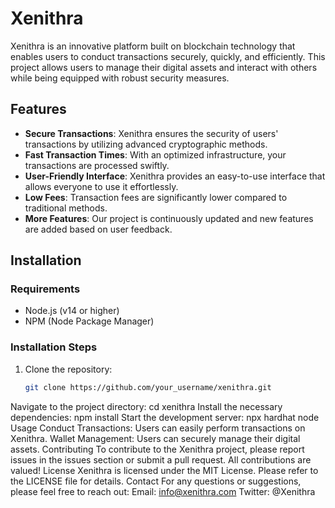 # Xenithra

Xenithra is an innovative platform built on blockchain technology that enables users to conduct transactions securely, quickly, and efficiently. This project allows users to manage their digital assets and interact with others while being equipped with robust security measures.

## Features

- **Secure Transactions**: Xenithra ensures the security of users' transactions by utilizing advanced cryptographic methods.
- **Fast Transaction Times**: With an optimized infrastructure, your transactions are processed swiftly.
- **User-Friendly Interface**: Xenithra provides an easy-to-use interface that allows everyone to use it effortlessly.
- **Low Fees**: Transaction fees are significantly lower compared to traditional methods.
- **More Features**: Our project is continuously updated and new features are added based on user feedback.

## Installation

### Requirements

- Node.js (v14 or higher)
- NPM (Node Package Manager)

### Installation Steps

1. Clone the repository:
   ```bash
   git clone https://github.com/your_username/xenithra.git
Navigate to the project directory:
cd xenithra
Install the necessary dependencies:
npm install
Start the development server:
npx hardhat node
Usage
Conduct Transactions: Users can easily perform transactions on Xenithra.
Wallet Management: Users can securely manage their digital assets.
Contributing
To contribute to the Xenithra project, please report issues in the issues section or submit a pull request. All contributions are valued!
License
Xenithra is licensed under the MIT License. Please refer to the LICENSE file for details.
Contact
For any questions or suggestions, please feel free to reach out:
Email: info@xenithra.com
Twitter: @Xenithra
